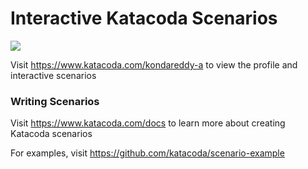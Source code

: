 # Interactive Katacoda Scenarios

[![](http://shields.katacoda.com/katacoda/kondareddy-a/count.svg)](https://www.katacoda.com/kondareddy-a "Get your profile on Katacoda.com")

Visit https://www.katacoda.com/kondareddy-a to view the profile and interactive scenarios

### Writing Scenarios
Visit https://www.katacoda.com/docs to learn more about creating Katacoda scenarios

For examples, visit https://github.com/katacoda/scenario-example
